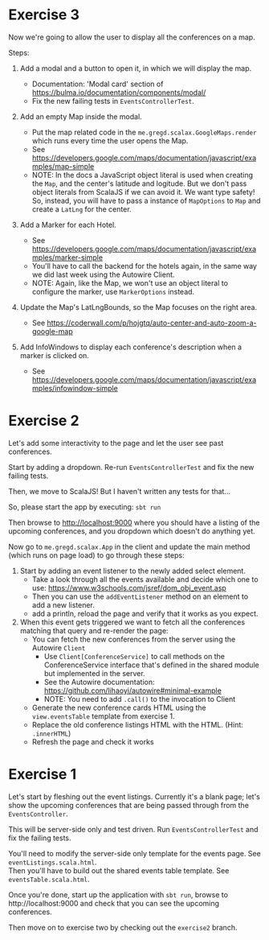 # Exercise 3
Now we're going to allow the user to display all the conferences on a map.
  
Steps:

1. Add a modal and a button to open it, in which we will display the map. 
    * Documentation: 'Modal card' section of https://bulma.io/documentation/components/modal/
    * Fix the new failing tests in `EventsControllerTest`.

2. Add an empty Map inside the modal.
    * Put the map related code in the `me.gregd.scalax.GoogleMaps.render` which runs every time the user opens the Map.
    * See https://developers.google.com/maps/documentation/javascript/examples/map-simple
    * NOTE: In the docs a JavaScript object literal is used when creating the `Map`, and the center's latitude and logitude.
      But we don't pass object literals from ScalaJS if we can avoid it. We want type safety! 
      So, instead, you will have to pass a instance of `MapOptions` to `Map` and create a `LatLng` for the center.

3. Add a Marker for each Hotel. 
    * See https://developers.google.com/maps/documentation/javascript/examples/marker-simple
    * You'll have to call the backend for the hotels again, in the same way we did last week using the Autowire Client.
    * NOTE: Again, like the Map, we won't use an object literal to configure the marker, use `MarkerOptions` instead.

4. Update the Map's LatLngBounds, so the Map focuses on the right area. 
    * See https://coderwall.com/p/hojgtq/auto-center-and-auto-zoom-a-google-map

5. Add InfoWindows to display each conference's description when a marker is clicked on. 
    * See https://developers.google.com/maps/documentation/javascript/examples/infowindow-simple







# Exercise 2
Let's add some interactivity to the page and let the user see past conferences.

Start by adding a dropdown. Re-run `EventsControllerTest` and fix the new failing tests.

Then, we move to ScalaJS! But I haven't written any tests for that...

So, please start the app by executing:
`sbt run`

Then browse to [http://localhost:9000](http://localhost:9000) where you should have a listing of the upcoming conferences, and you dropdown which doesn't do anything yet.

Now go to `me.gregd.scalax.App` in the client and update the main method (which runs on page load) to go through these steps:

1. Start by adding an event listener to the newly added select element.
    * Take a look through all the events available and decide which one to use: https://www.w3schools.com/jsref/dom_obj_event.asp
    * Then you can use the `addEventListener` method on an element to add a new listener.
    * add a println, reload the page and verify that it works as you expect.
2. When this event gets triggered we want to fetch all the conferences matching that query and re-render the page:
    * You can fetch the new conferences from the server using the Autowire `Client`
        * Use `Client[ConferenceService]` to call methods on the ConferenceService interface that's defined in the shared module but implemented in the server. 
        * See the Autowire documentation: https://github.com/lihaoyi/autowire#minimal-example
        * NOTE: You need to add `.call()` to the invocation to Client 
    * Generate the new conference cards HTML using the `view.eventsTable` template from exercise 1.
    * Replace the old conference listings HTML with the HTML. (Hint: `.innerHTML`)
    * Refresh the page and check it works
    
    
    
    
    

# Exercise 1

Let's start by fleshing out the event listings. Currently it's a blank page; let's show the upcoming conferences that are being passed through from the `EventsController`.  

 
This will be server-side only and test driven. Run `EventsControllerTest` and fix the failing tests.  

You'll need to modify the server-side only template for the events page. See `eventListings.scala.html`.  
Then you'll have to build out the shared events table template. See `eventsTable.scala.html`.

Once you're done, start up the application with `sbt run`, browse to http://localhost:9000 and check that you can see the upcoming conferences.

Then move on to exercise two by checking out the `exercise2` branch.